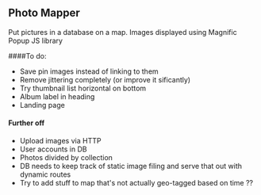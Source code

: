 ## Photo Mapper
Put pictures in a database on a map. Images displayed using Magnific Popup JS library

####To do:
* Save pin images instead of linking to them
* Remove jittering completely (or improve it sificantly)
* Try thumbnail list horizontal on bottom
* Album label in heading
* Landing page

#### Further off
* Upload images via HTTP
* User accounts in DB
* Photos divided by collection
* DB needs to keep track of static image filing and serve that out with dynamic routes
* Try to add stuff to map that's not actually geo-tagged based on time ??
